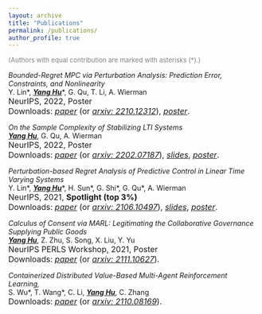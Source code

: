 ```yaml
---
layout: archive
title: "Publications"
permalink: /publications/
author_profile: true
---
```


<span style="font-size:13px;color:gray">(Authors with equal contribution are marked with asterisks (*).)</span>

*Bounded-Regret MPC via Perturbation Analysis: Prediction Error, Constraints, and Nonlinearity*  
Y. Lin\*, <u><b><i>Yang Hu</i></b></u>\*, G. Qu, T. Li, A. Wierman  
<span style="font-size:16px">NeurIPS, 2022, Poster</span>  
<span style="font-size:16px">Downloads: [*paper*](/files/papers/2022A_NeurIPS'22_MPC_perturbation-based_pipeline.pdf) (or [*arxiv: 2210.12312*](https://arxiv.org/abs/2210.12312)), [*poster*](/files/slides/2022A_NeurIPS'22_MPC_perturbation-based_pipeline_poster.pdf).</span>  

*On the Sample Complexity of Stabilizing LTI Systems*  
<u><b><i>Yang Hu</i></b></u>, G. Qu, A. Wierman  
<span style="font-size:16px">NeurIPS, 2022, Poster</span>  
<span style="font-size:16px">Downloads: [*paper*](/files/papers/2021B_NeurIPS'22_LTI_stabilizing_complexity.pdf) (or [*arxiv: 2202.07187*](https://arxiv.org/abs/2202.07187)), [*slides*](/files/slides/2021B_NeurIPS'22_LTI_stabilizing_complexity_slides.pdf), [*poster*](/files/slides/2021B_NeurIPS'22_LTI_stabilizing_complexity_poster.pdf).</span>

*Perturbation-based Regret Analysis of Predictive Control in Linear Time Varying Systems*  
Y. Lin\*, <u><b><i>Yang Hu</i></b></u>\*, H. Sun\*, G. Shi\*, G. Qu\*, A. Wierman  
<span style="font-size:16px">NeurIPS, 2021, **Spotlight (top 3%)**</span>  
<span style="font-size:16px">Downloads: [*paper*](/files/papers/2021A_NeurIPS'21_MPC_regret_analysis.pdf) (or [*arxiv: 2106.10497*](https://arxiv.org/abs/2106.10497)), [*slides*](/files/slides/2021A_MPC_regret_analysis_slides.pdf), [*poster*](/files/slides/2021A_MPC_regret_analysis_poster.pdf).</span>

*Calculus of Consent via MARL: Legitimating the Collaborative Governance Supplying Public Goods*  
<u><b><i>Yang Hu</i></b></u>, Z. Zhu, S. Song, X. Liu, Y. Yu  
<span style="font-size:16px">NeurIPS PERLS Workshop, 2021, Poster</span>  
<span style="font-size:16px">Downloads: [*paper*](/files/papers/2021_PERLS'21_COVID19_MARL.pdf) (or [*arxiv: 2111.10627*](https://arxiv.org/abs/2111.10627)).</span>

*Containerized Distributed Value-Based Multi-Agent Reinforcement Learning,*  
S. Wu\*, T. Wang\*, C. Li, <u><b><i>Yang Hu</i></b></u>, C. Zhang  
<span style="font-size:16px">Downloads: [*paper*](/files/papers/2021_distributed_MARL_framework.pdf) (or [*arxiv: 2110.08169*](https://arxiv.org/abs/2110.08169)).</span>